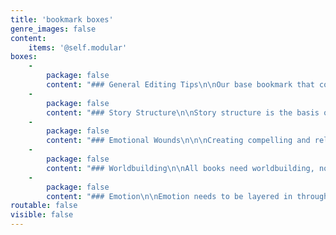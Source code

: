 ```yaml
---
title: 'bookmark boxes'
genre_images: false
content:
    items: '@self.modular'
boxes:
    -
        package: false
        content: "### General Editing Tips\n\nOur base bookmark that covers all the important things to think about while reading.\n\n**Remind yourself about:**\n * Goal, Motivation, and Conflict (GMC)\n * Action and reaction\n * Voice\n * Conflict\n * And more! \n\n[Download](/materials/EditingBookmark_General.pdf?target=_blank){.button}\n\n"
    -
        package: false
        content: "### Story Structure\n\nStory structure is the basis of all storytelling. Having a base understanding of structure is important in telling any story (especially if you plan to break any rules). This story structure bookmark is here to help you think about the pacing and forward momentum of the story while you're reading. What forms the foundation of your current book?\n\n[Download](/materials/EditingBookmark_Structure.pdf?target=_blank){.button}"
    -
        package: false
        content: "### Emotional Wounds\n\n\nCreating compelling and relatable characters are all about their emotional wounds. All your important characters should have them. But how do those wounds influence a story and how does a story force your character to change? Characters have a lie that they believe, what is it and how do they interact with it? \n\n[Download](/materials/EditingBookmark_Wounds.pdf?target=_blank){.button}"
    -
        package: false
        content: "### Worldbuilding\n\nAll books need worldbuilding, no matter the genre!\n\nOur worldbuilding bookmark will help you think about worldbuilding and setting in different ways. It will help you see the interplay between characters and the world and how that will change and expand the story.. \n\n[Download](/materials/EditingBookmark_Worldbuilding.pdf?target=_blank){.button}\n"
    -
        package: false
        content: "### Emotion\n\nEmotion needs to be layered in through revisions. What you're feeling, what the character is feeling, and how that influences the story are all very important. The emotion bookmark will help you think about how to revise for emotion in your own writing while you're reading. \n\n[Download](/materials/EditingBookmark_Emotion.pdf?target=_blank){.button}"
routable: false
visible: false
---
```


